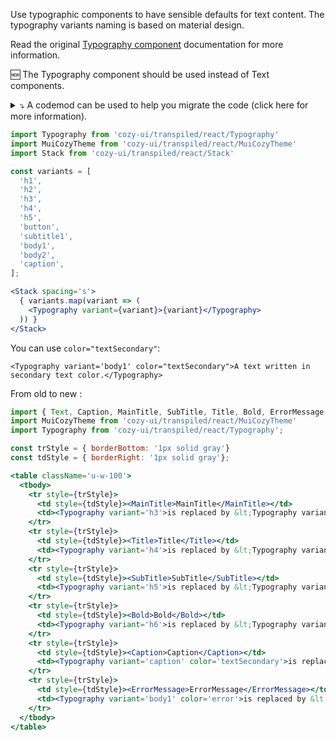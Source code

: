 Use typographic components to have sensible defaults for text
content. The typography variants naming is based on material design.

Read the original [Typography component](https://material-ui.com/components/typography/)
documentation for more information.

🆕 The Typography component should be used instead of Text components.

<details>
<summary>⤵️ A codemod can be used to help you migrate the code (click here for more information).</summary>

```bash
npm install -g jscodeshift
jscodeshift -t node_modules/cozy-ui/codemods/transform-typography.js --parser babel src/
```

</details>

```jsx
import Typography from 'cozy-ui/transpiled/react/Typography'
import MuiCozyTheme from 'cozy-ui/transpiled/react/MuiCozyTheme'
import Stack from 'cozy-ui/transpiled/react/Stack'

const variants = [
  'h1',
  'h2',
  'h3',
  'h4',
  'h5',
  'button',
  'subtitle1',
  'body1',
  'body2',
  'caption',
];

<Stack spacing='s'>
  { variants.map(variant => (
    <Typography variant={variant}>{variant}</Typography>
  )) }
</Stack>
```

You can use `color="textSecondary"`:

```
<Typography variant='body1' color="textSecondary">A text written in secondary text color.</Typography>
```

From old to new :

```jsx
import { Text, Caption, MainTitle, SubTitle, Title, Bold, ErrorMessage } from 'cozy-ui/transpiled/react/Text'
import MuiCozyTheme from 'cozy-ui/transpiled/react/MuiCozyTheme'
import Typography from 'cozy-ui/transpiled/react/Typography';

const trStyle = { borderBottom: '1px solid gray'}
const tdStyle = { borderRight: '1px solid gray'};

<table className='u-w-100'>
  <tbody>
    <tr style={trStyle}>
      <td style={tdStyle}><MainTitle>MainTitle</MainTitle></td>
      <td><Typography variant='h3'>is replaced by &lt;Typography variant="h3" &gt;</Typography></td>
    </tr>
    <tr style={trStyle}>
      <td style={tdStyle}><Title>Title</Title></td>
      <td><Typography variant='h4'>is replaced by &lt;Typography variant="h4" &gt;</Typography></td>
    </tr>
    <tr style={trStyle}>
      <td style={tdStyle}><SubTitle>SubTitle</SubTitle></td>
      <td><Typography variant='h5'>is replaced by &lt;Typography variant="h5" &gt;</Typography></td>
    </tr>
    <tr style={trStyle}>
      <td style={tdStyle}><Bold>Bold</Bold></td>
      <td><Typography variant='h6'>is replaced by &lt;Typography variant="h6" &gt;</Typography></td>
    </tr>
    <tr style={trStyle}>
      <td style={tdStyle}><Caption>Caption</Caption></td>
      <td><Typography variant='caption' color='textSecondary'>is replaced by &lt;Typography variant="caption" color="textSecondary" /&gt; </Typography></td>
    </tr>
    <tr style={trStyle}>
      <td style={tdStyle}><ErrorMessage>ErrorMessage</ErrorMessage></td>
      <td><Typography variant='body1' color='error'>is replaced by &lt;Typography color="error"  variant='body1' /&gt; </Typography></td>
    </tr>
  </tbody>
</table>

```
